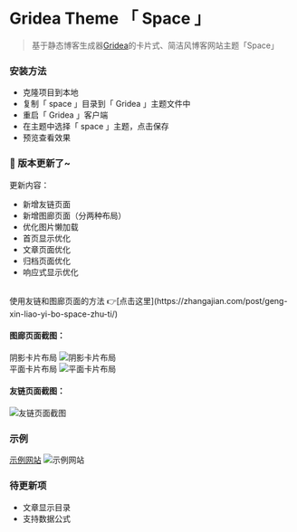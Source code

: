 # Gridea Theme 「 Space 」

> 基于静态博客生成器[Gridea](https://gridea.dev/)的卡片式、简洁风博客网站主题「Space」

### 安装方法
- 克隆项目到本地
- 复制「 space 」目录到「 Gridea 」主题文件中
- 重启「 Gridea 」客户端
- 在主题中选择「 space 」主题，点击保存
- 预览查看效果

### 🎉 版本更新了~
更新内容：

- 新增友链页面
- 新增图廊页面（分两种布局）
- 优化图片懒加载
- 首页显示优化
- 文章页面优化
- 归档页面优化
- 响应式显示优化
<br>
使用友链和图廊页面的方法 👉[点击这里](https://zhangajian.com/post/geng-xin-liao-yi-bo-space-zhu-ti/)

#### 图廊页面截图：
阴影卡片布局
![阴影卡片布局](https://i.loli.net/2019/10/31/3YcgodauDj2I8ri.jpg)
<br>
平面卡片布局
![平面卡片布局](https://i.loli.net/2019/10/31/vjVzDqfbTYgFyLK.jpg)

#### 友链页面截图：
![友链页面截图](https://i.loli.net/2019/10/31/pXqNQwY6DIdOG7u.jpg)

### 示例

[示例网站](https://zhangajian.com)
![示例网站](https://blog-img-hosting.oss-cn-shanghai.aliyuncs.com/blog/theme_info/zaj_blog_01-min.png)

### 待更新项
- 文章显示目录
- 支持数据公式


